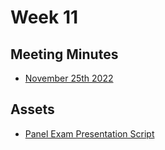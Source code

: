 # Week 11

## Meeting Minutes

- [November 25th 2022](./nov-25-2022-meeting.md)

## Assets

- [Panel Exam Presentation Script](./panel-exam-script.md)
